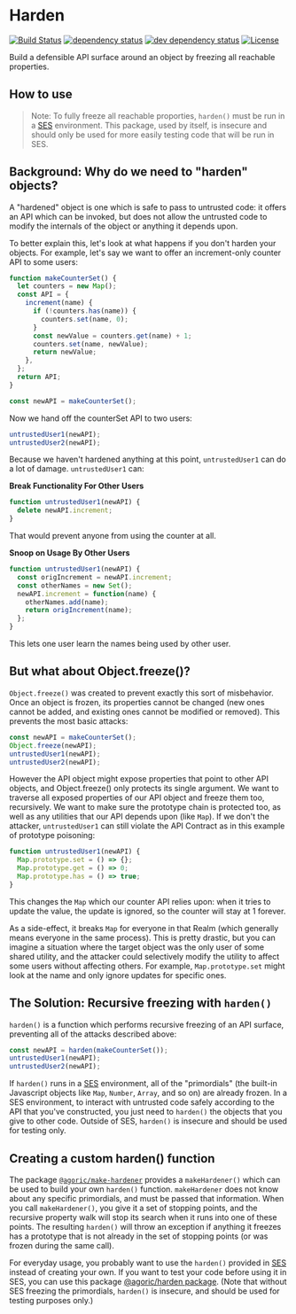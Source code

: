 # Harden

[![Build Status][travis-svg]][travis-url]
[![dependency status][deps-svg]][deps-url]
[![dev dependency status][dev-deps-svg]][dev-deps-url]
[![License][license-image]][license-url]

Build a defensible API surface around an object by freezing all reachable properties.

## How to use

> Note: To fully freeze all reachable proporties, `harden()` must be run in a [SES](https://github.com/Agoric/SES) environment. This package, used by itself, is insecure and should only be used for more easily testing code that will be run in SES.

## Background: Why do we need to "harden" objects?

A "hardened" object is one which is safe to pass to untrusted code: it offers an API which can be invoked, but does not allow the untrusted code to modify the internals of the object or anything it depends upon.

To better explain this, let's look at what happens if you don't harden your objects. For example, let's say we want to offer an increment-only counter API to some users:

```js
function makeCounterSet() {
  let counters = new Map();
  const API = {
    increment(name) {
      if (!counters.has(name)) {
        counters.set(name, 0);
      }
      const newValue = counters.get(name) + 1;
      counters.set(name, newValue);
      return newValue;
    },
  };
  return API;
}

const newAPI = makeCounterSet();
```

Now we hand off the counterSet API to two users:

```js
untrustedUser1(newAPI);
untrustedUser2(newAPI);
```

Because we haven't hardened anything at this point, `untrustedUser1` can do a lot of damage. `untrustedUser1` can:

**Break Functionality For Other Users**

```js
function untrustedUser1(newAPI) {
  delete newAPI.increment;
}
```

That would prevent anyone from using the counter at all.

**Snoop on Usage By Other Users**

```js
function untrustedUser1(newAPI) {
  const origIncrement = newAPI.increment;
  const otherNames = new Set();
  newAPI.increment = function(name) {
    otherNames.add(name);
    return origIncrement(name);
  };
}
```

This lets one user learn the names being used by other user.

## But what about Object.freeze()?

`Object.freeze()` was created to prevent exactly this sort of misbehavior. Once an object is frozen, its properties cannot be changed (new ones cannot be added, and existing ones cannot be modified or removed). This prevents the most basic attacks:

```js
const newAPI = makeCounterSet();
Object.freeze(newAPI);
untrustedUser1(newAPI);
untrustedUser2(newAPI);
```

However the API object might expose properties that point to other API objects, and Object.freeze() only protects its single argument. We want to traverse all exposed properties of our API object and freeze them too, recursively. We want to make sure the prototype chain is protected too, as well as any utilities that our API depends upon (like `Map`). If we don't the attacker, `untrustedUser1` can still violate the API Contract as in this example of prototype poisoning:

```js
function untrustedUser1(newAPI) {
  Map.prototype.set = () => {};
  Map.prototype.get = () => 0;
  Map.prototype.has = () => true;
}
```

This changes the `Map` which our counter API relies upon: when it tries to update the value, the update is ignored, so the counter will stay at 1 forever.

As a side-effect, it breaks `Map` for everyone in that Realm (which generally means everyone in the same process). This is pretty drastic, but you can imagine a situation where the target object was the only user of some shared utility, and the attacker could selectively modify the utility to affect some users without affecting others. For example, `Map.prototype.set` might look at the name and only ignore updates for specific ones.

## The Solution: Recursive freezing with `harden()`

`harden()` is a function which performs recursive freezing of an API surface, preventing all of the attacks described above:

```js
const newAPI = harden(makeCounterSet());
untrustedUser1(newAPI);
untrustedUser2(newAPI);
```

If `harden()` runs in a [SES](https://github.com/Agoric/SES) environment, all of the "primordials" (the built-in Javascript objects like `Map`, `Number`, `Array`, and so on) are already frozen. In a SES environment, to interact with untrusted code safely according to the API that you've constructed, you just need to `harden()` the objects that you give to other code. Outside of SES, `harden()` is insecure and should be used for testing only.

## Creating a custom harden() function

The package [`@agoric/make-hardener`](https://www.npmjs.com/package/@agoric/make-hardener) provides a `makeHardener()` which can be used to build your own `harden()` function. `makeHardener` does not know about any specific primordials, and must be passed that information. When you call `makeHardener()`, you give it a set of stopping points, and the recursive property walk will stop its search when it runs into one of these points. The resulting `harden()` will throw an exception if anything it freezes has a prototype that is not already in the set of stopping points (or was frozen during the same call).

For everyday usage, you probably want to use the `harden()` provided in [SES](https://github.com/Agoric/SES) instead of creating your own. If you want to test your code before using it in SES, you can use this package [@agoric/harden package](https://github.com/Agoric/Harden). (Note that without SES freezing the primordials, `harden()` is insecure, and should be used for testing purposes only.)

[travis-svg]: https://travis-ci.com/Agoric/Harden.svg?branch=master
[travis-url]: https://travis-ci.com/Agoric/Harden
[deps-svg]: https://david-dm.org/Agoric/Harden.svg
[deps-url]: https://david-dm.org/Agoric/Harden
[dev-deps-svg]: https://david-dm.org/Agoric/Harden/dev-status.svg
[dev-deps-url]: https://david-dm.org/Agoric/Harden?type=dev
[license-image]: https://img.shields.io/badge/License-Apache%202.0-blue.svg
[license-url]: LICENSE
